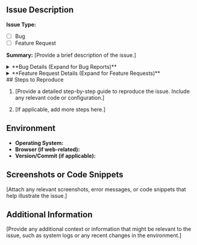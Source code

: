 ## Issue Description
**Issue Type:**
- [ ] Bug
- [ ] Feature Request

**Summary:**
[Provide a brief description of the issue.]

<details>
<summary>**Bug Details (Expand for Bug Reports)**</summary>

**Steps to Reproduce:**

1. 
2. 
3. 

**Expected Behavior:**

...

**Actual Behavior:**

...

**Environment:**

- Operating System:
- Browser:
- ...

</details>

<details>
<summary>**Feature Request Details (Expand for Feature Requests)**</summary>

**Description of the Feature:**

...

**Why is this Feature Requested:**

...

**Proposed Solution:**

...

</details>
## Steps to Reproduce

1. [Provide a detailed step-by-step guide to reproduce the issue. Include any relevant code or configuration.]

2. [If applicable, add more steps here.]

## Environment

- **Operating System:**
- **Browser (if web-related):**
- **Version/Commit (if applicable):**

## Screenshots or Code Snippets

[Attach any relevant screenshots, error messages, or code snippets that help illustrate the issue.]

## Additional Information

[Provide any additional context or information that might be relevant to the issue, such as system logs or any recent changes in the environment.]
